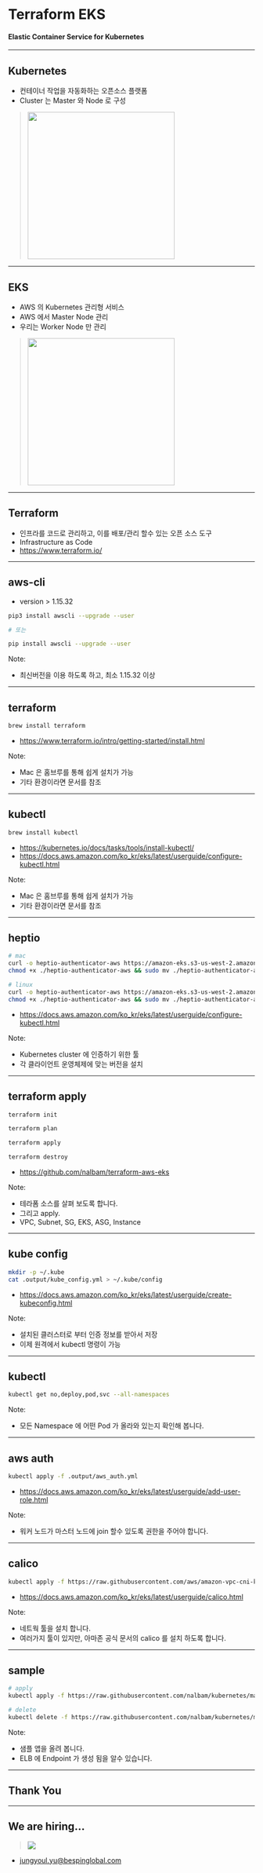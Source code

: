 # Terraform EKS

#### Elastic Container Service for Kubernetes

---

## Kubernetes

* 컨테이너 작업을 자동화하는 오픈소스 플랫폼
* Cluster 는 Master 와 Node 로 구성 

> <img src="images/kubernetes.png" height="300">

---

## EKS

* AWS 의 Kubernetes 관리형 서비스
* AWS 에서 Master Node 관리 
* 우리는 Worker Node 만 관리

> <img src="images/what-is-eks.png" height="300">

---

## Terraform

* 인프라를 코드로 관리하고, 이를 배포/관리 할수 있는 오픈 소스 도구
* Infrastructure as Code
* https://www.terraform.io/

---

## aws-cli

* version > 1.15.32

```bash
pip3 install awscli --upgrade --user

# 또는

pip install awscli --upgrade --user
```

Note:
- 최신버전을 이용 하도록 하고, 최소 1.15.32 이상

---

## terraform

```bash
brew install terraform
```

* https://www.terraform.io/intro/getting-started/install.html

Note:
- Mac 은 홈브루를 통해 쉽게 설치가 가능
- 기타 환경이라면 문서를 참조

---

## kubectl

```bash
brew install kubectl
```

* https://kubernetes.io/docs/tasks/tools/install-kubectl/
* https://docs.aws.amazon.com/ko_kr/eks/latest/userguide/configure-kubectl.html

Note:
- Mac 은 홈브루를 통해 쉽게 설치가 가능
- 기타 환경이라면 문서를 참조

---

## heptio

```bash
# mac
curl -o heptio-authenticator-aws https://amazon-eks.s3-us-west-2.amazonaws.com/1.10.3/2018-06-05/bin/darwin/amd64/heptio-authenticator-aws
chmod +x ./heptio-authenticator-aws && sudo mv ./heptio-authenticator-aws /usr/local/bin/

# linux
curl -o heptio-authenticator-aws https://amazon-eks.s3-us-west-2.amazonaws.com/1.10.3/2018-06-05/bin/linux/amd64/heptio-authenticator-aws
chmod +x ./heptio-authenticator-aws && sudo mv ./heptio-authenticator-aws /usr/local/bin/
```

* https://docs.aws.amazon.com/ko_kr/eks/latest/userguide/configure-kubectl.html

Note:
- Kubernetes cluster 에 인증하기 위한 툴
- 각 클라이언트 운영체제에 맞는 버전을 설치

---

## terraform apply

```bash
terraform init

terraform plan

terraform apply

terraform destroy
```

* https://github.com/nalbam/terraform-aws-eks

Note:
- 테라폼 소스를 살펴 보도록 합니다.
- 그리고 apply.
- VPC, Subnet, SG, EKS, ASG, Instance

---

## kube config

```bash
mkdir -p ~/.kube
cat .output/kube_config.yml > ~/.kube/config
```

* https://docs.aws.amazon.com/ko_kr/eks/latest/userguide/create-kubeconfig.html

Note:
- 설치된 클러스터로 부터 인증 정보를 받아서 저장
- 이제 원격에서 kubectl 명령이 가능

---

## kubectl

```bash
kubectl get no,deploy,pod,svc --all-namespaces
```

Note:
- 모든 Namespace 에 어떤 Pod 가 올라와 있는지 확인해 봅니다.

---

## aws auth

```bash
kubectl apply -f .output/aws_auth.yml
```

* https://docs.aws.amazon.com/ko_kr/eks/latest/userguide/add-user-role.html

Note:
- 워커 노드가 마스터 노드에 join 할수 있도록 권한을 주어야 합니다.

---

## calico

```bash
kubectl apply -f https://raw.githubusercontent.com/aws/amazon-vpc-cni-k8s/v1.0.0/config/v1.0/aws-k8s-cni-calico.yaml
```

* https://docs.aws.amazon.com/ko_kr/eks/latest/userguide/calico.html

Note:
- 네트웍 툴을 설치 합니다.
- 여러가지 툴이 있지만, 아마존 공식 문서의 calico 를 설치 하도록 합니다.

---

## sample

```bash
# apply
kubectl apply -f https://raw.githubusercontent.com/nalbam/kubernetes/master/sample/sample-web.yml

# delete
kubectl delete -f https://raw.githubusercontent.com/nalbam/kubernetes/master/sample/sample-web.yml
```

Note:
- 샘플 앱을 올려 봅니다.
- ELB 에 Endpoint 가 생성 됨을 알수 있습니다.

---

## Thank You

---

## We are hiring...

> ![](images/interest.png)

* jungyoul.yu@bespinglobal.com
